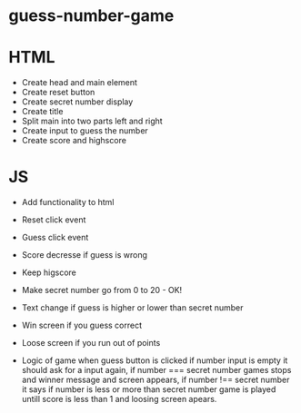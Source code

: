 # guess-number-game

# HTML

- Create head and main element
- Create reset button
- Create secret number display
- Create title
- Split main into two parts left and right
- Create input to guess the number
- Create score and highscore

# JS

- Add functionality to html
- Reset click event
- Guess click event
- Score decresse if guess is wrong
- Keep higscore
- Make secret number go from 0 to 20 - OK!
- Text change if guess is higher or lower than secret number
- Win screen if you guess correct
- Loose screen if you run out of points

- Logic of game when guess button is clicked if number input is empty it should ask for a input again, if number === secret number games stops and winner message and screen appears, if number !== secret number it says if number is less or more than secret number game is played untill score is less than 1 and loosing screen apears.
